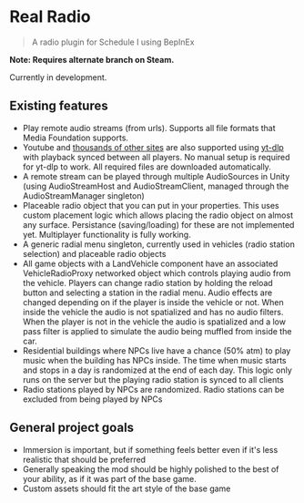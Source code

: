 # Real Radio

> A radio plugin for Schedule I using BepInEx

**Note: Requires alternate branch on Steam.**

Currently in development.

## Existing features
- Play remote audio streams (from urls). Supports all file formats that Media Foundation supports.
- Youtube and [thousands of other sites](https://github.com/yt-dlp/yt-dlp/blob/master/supportedsites.md) are also supported using [yt-dlp](https://github.com/yt-dlp/yt-dlp/) with playback synced between all players. No manual setup is required for yt-dlp to work. All required files are downloaded automatically.
- A remote stream can be played through multiple AudioSources in Unity (using AudioStreamHost and AudioStreamClient, managed through the AudioStreamManager singleton)
- Placeable radio object that you can put in your properties. This uses custom placement logic which allows placing the radio object on almost any surface. Persistance (saving/loading) for these are not implemented yet. Multiplayer functionality is fully working.
- A generic radial menu singleton, currently used in vehicles (radio station selection) and placeable radio objects
- All game objects with a LandVehicle component have an associated VehicleRadioProxy networked object which controls playing audio from the vehicle. Players can change radio station by holding the reload button and selecting a station in the radial menu. Audio effects are changed depending on if the player is inside the vehicle or not. When inside the vehicle the audio is not spatialized and has no audio filters. When the player is not in the vehicle the audio is spatialized and a low pass filter is applied to simulate the audio being muffled from inside the car.
- Residential buildings where NPCs live have a chance (50% atm) to play music when the building has NPCs inside. The time when music starts and stops in a day is randomized at the end of each day. This logic only runs on the server but the playing radio station is synced to all clients
- Radio stations played by NPCs are randomized. Radio stations can be excluded from being played by NPCs

## General project goals
- Immersion is important, but if something feels better even if it's less realistic that should be preferred
- Generally speaking the mod should be highly polished to the best of your ability, as if it was part of the base game.
- Custom assets should fit the art style of the base game
